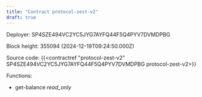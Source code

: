 ```yaml
---
title: "Contract protocol-zest-v2"
draft: true
---
```

Deployer: SP4SZE494VC2YC5JYG7AYFQ44F5Q4PYV7DVMDPBG


 



Block height: 355094 (2024-12-19T09:24:50.000Z)

Source code: {{<contractref "protocol-zest-v2" SP4SZE494VC2YC5JYG7AYFQ44F5Q4PYV7DVMDPBG protocol-zest-v2>}}

Functions:

* get-balance _read_only_

